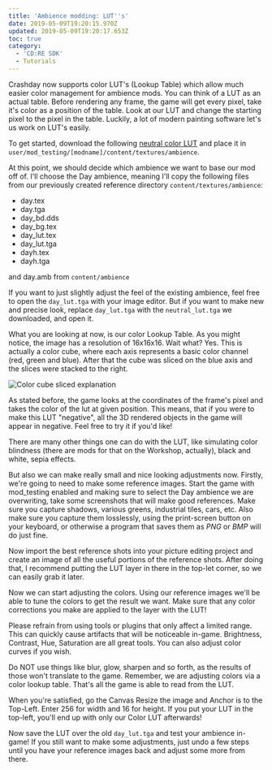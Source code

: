 ```yaml
---
title: 'Ambience modding: LUT''s'
date: 2019-05-09T19:20:15.970Z
updated: 2019-05-09T19:20:17.653Z
toc: true
category:
  - 'CD:RE SDK'
  - Tutorials
---
```

Crashday now supports color LUT's (Lookup Table) which allow much easier color management for ambience mods. You can think of a LUT as an actual table. Before rendering any frame, the game will get every pixel, take it's color as a position of the table. Look at our LUT and change the starting pixel to the pixel in the table. Luckily, a lot of modern painting software let's us work on LUT's easily.

To get started, download the following [neutral color LUT](https://cdn.discordapp.com/attachments/556249164900466688/570278209430618113/neutral_lut.tga) and place it in `user/mod_testing/[modname]/content/textures/ambience`.

At this point, we should decide which ambience we want to base our mod off of. I'll choose the Day ambience, meaning I'll copy the following files from our previously created reference directory `content/textures/ambience`:

* day.tex
* day.tga
* day_bd.dds
* day_bg.tex
* day_lut.tex
* day_lut.tga
* dayh.tex
* dayh.tga

and day.amb from `content/ambience`

If you want to just slightly adjust the feel of the existing ambience, feel free to open the `day_lut.tga` with your image editor. But if you want to make new and precise look, replace `day_lut.tga` with the `neutral_lut.tga` we downloaded, and open it.

What you are looking at now, is our color Lookup Table. As you might notice, the image has a resolution of 16x16x16. Wait what? Yes. This is actually a color cube, where each axis represents a basic color channel (red, green and blue). After that the cube was sliced on the blue axis and the slices were stacked to the right. 

![Color cube sliced explanation](/images/color_cube_explanation.png "Color cube sliced  explanation")

As stated before, the game looks at the coordinates of the frame's pixel and takes the color of the lut at given position. This means, that if you were to make this LUT "negative", all the 3D rendered objects in the game will appear in negative. Feel free to try it if you'd like!

There are many other things one can do with the LUT, like simulating color blindness (there are mods for that on the Workshop, actually), black and white, sepia effects. 

But also we can make really small and nice looking adjustments now. Firstly, we're going to need to make some reference images. Start the game with mod_testing enabled and making sure to select the Day ambience we are overwriting, take some screenshots that will make good references. Make sure you capture shadows, various greens, industrial tiles, cars, etc. Also make sure you capture them losslessly, using the print-screen button on your keyboard, or otherwise a program that saves them as _PNG_ or _BMP_ will do just fine.

Now import the best reference shots into your picture editing project and create an image of all the useful portions of the reference shots. After doing that, I recommend putting the LUT layer in there in the top-let corner, so we can easily grab it later.

Now we can start adjusting the colors. Using our reference images we'll be able to tune the colors to get the result we want. Make sure that any color corrections you make are applied to the layer with the LUT!

Please refrain from using tools or plugins that only affect a limited range. This can quickly cause artifacts that will be noticeable in-game. Brightness, Contrast, Hue, Saturation are all great tools. You can also adjust color curves if you wish.

Do NOT use things like blur, glow, sharpen and so forth, as the results of those won't translate to the game. Remember, we are adjusting colors via a color lookup table. That's all the game is able to read from the LUT.

When you're satisfied, go the Canvas Resize the image and Anchor is to the Top-Left. Enter 256 for width and 16 for height. If you put your LUT in the top-left, you'll end up with only our Color LUT afterwards!

Now save the LUT over the old `day_lut.tga` and test your ambience in-game! If you still want to make some adjustments, just undo a few steps until you have your reference images back and adjust some more from there.
